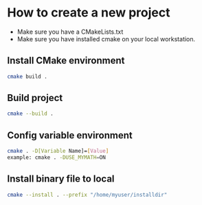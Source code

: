 # How to create a new project

* Make sure you have a CMakeLists.txt
* Make sure you have installed cmake on your local workstation.

## Install CMake environment
```bash
cmake build .
```
## Build project
```bash
cmake --build .
```

## Config variable environment
```bash
cmake . -D[Variable Name]=[Value]
example: cmake . -DUSE_MYMATH=ON
```

## Install binary file to local

```bash
cmake --install . --prefix "/home/myuser/installdir"
```